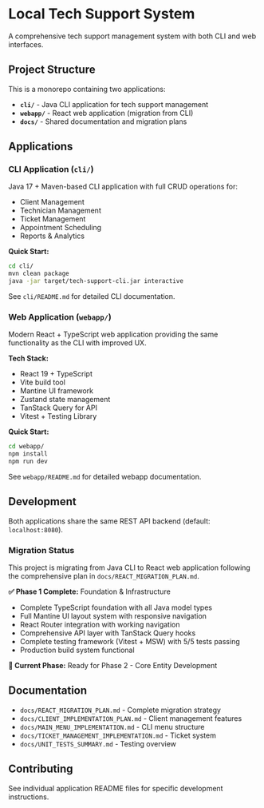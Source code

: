 # Local Tech Support System

A comprehensive tech support management system with both CLI and web interfaces.

## Project Structure

This is a monorepo containing two applications:

- **`cli/`** - Java CLI application for tech support management
- **`webapp/`** - React web application (migration from CLI)
- **`docs/`** - Shared documentation and migration plans

## Applications

### CLI Application (`cli/`)

Java 17 + Maven-based CLI application with full CRUD operations for:
- Client Management
- Technician Management  
- Ticket Management
- Appointment Scheduling
- Reports & Analytics

**Quick Start:**
```bash
cd cli/
mvn clean package
java -jar target/tech-support-cli.jar interactive
```

See `cli/README.md` for detailed CLI documentation.

### Web Application (`webapp/`)

Modern React + TypeScript web application providing the same functionality as the CLI with improved UX.

**Tech Stack:**
- React 19 + TypeScript
- Vite build tool
- Mantine UI framework
- Zustand state management
- TanStack Query for API
- Vitest + Testing Library

**Quick Start:**
```bash
cd webapp/
npm install
npm run dev
```

See `webapp/README.md` for detailed webapp documentation.

## Development

Both applications share the same REST API backend (default: `localhost:8080`).

### Migration Status

This project is migrating from Java CLI to React web application following the comprehensive plan in `docs/REACT_MIGRATION_PLAN.md`.

**✅ Phase 1 Complete:** Foundation & Infrastructure
- Complete TypeScript foundation with all Java model types
- Full Mantine UI layout system with responsive navigation
- React Router integration with working navigation
- Comprehensive API layer with TanStack Query hooks
- Complete testing framework (Vitest + MSW) with 5/5 tests passing
- Production build system functional

**🚀 Current Phase:** Ready for Phase 2 - Core Entity Development

## Documentation

- `docs/REACT_MIGRATION_PLAN.md` - Complete migration strategy
- `docs/CLIENT_IMPLEMENTATION_PLAN.md` - Client management features
- `docs/MAIN_MENU_IMPLEMENTATION.md` - CLI menu structure
- `docs/TICKET_MANAGEMENT_IMPLEMENTATION.md` - Ticket system
- `docs/UNIT_TESTS_SUMMARY.md` - Testing overview

## Contributing

See individual application README files for specific development instructions.